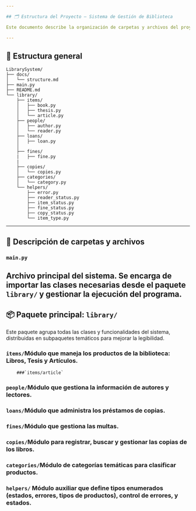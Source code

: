 ```yaml
---

## 🗂️ Estructura del Proyecto – Sistema de Gestión de Biblioteca

Este documento describe la organización de carpetas y archivos del proyecto, con el fin de facilitar su comprensión, mantenimiento y escalabilidad.

---
```


## 📁 Estructura general

```
LibrarySystem/
├── docs/
│   └── structure.md
├── main.py
├── README.md
└── library/
    ├── items/
    │   ├── book.py
    │   ├── thesis.py
    │   └── article.py
    ├── people/
    │   ├── author.py
    │   └── reader.py
    ├── loans/
    │   ├── loan.py
    │
    ├── fines/
    |   ├── fine.py   
    | 
    ├── copies/
    │   └── copies.py
    ├── categories/
    │   └── category.py
    └── helpers/
        ├── error.py
        ├── reader_status.py
        ├── item_status.py
        ├── fine_status.py
        ├── copy_status.py
        └── item_type.py

```

---

## 🧩 Descripción de carpetas y archivos

### `main.py`

Archivo principal del sistema. Se encarga de importar las clases necesarias desde el paquete `library/` y gestionar la ejecución del programa.
---

## 📦 Paquete principal: `library/`

Este paquete agrupa todas las clases y funcionalidades del sistema, distribuidas en subpaquetes temáticos para mejorar la legibilidad.

### `items/`Módulo que maneja los productos de la biblioteca: Libros, Tesis y Artículos.
        ###`items/article`

### `people/`Módulo que gestiona la información de autores y lectores.

### `loans/`Módulo que administra los préstamos de copias.

### `fines/`Módulo que gestiona las multas.

### `copies/`Módulo para registrar, buscar y gestionar las copias de los libros.

### `categories/`Módulo de categorías temáticas para clasificar productos.

### `helpers/` Módulo auxiliar que define tipos enumerados (estados, errores, tipos de productos), control de errores, y estados.

